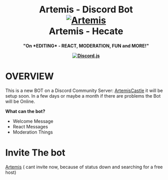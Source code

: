 
<h1 align="center">
  <br>
  Artemis - Discord Bot
  <br> 
  <a href="https://github.com/Phoetanix/DiscordBot-Artemis"><img src="https://i.imgur.com/8JdCwdL.jpg"
alt="Artemis"></a>
 <br>
  Artemis - Hecate
  <br>
</h1>
<h4 align="center"> "On *EDITING* - REACT, MODERATION, FUN and MORE!"
  <p align="center">
    
   <a href="https://discord.js.org/#/">
     <img alt="Discord.js" src="https://img.shields.io/npm/v/discord.js?color=default&label=Discord.js&style=plastic">
  
  </a>
  <a href="https://img.shields.io/discord/769271333049598004?label=ArtemisCastle&logo=V">
  </a>
<p align="center">
  <a href=""
     src="">
  </a>



# OVERVIEW
This is a new BOT on a Discord Community Server: [ArtemisCastle]("https://discord.gg/n72kJ3Mycz") it will be setup soon.
In a few days or maybe a month if there are problems the Bot will be Online.

**__What can the bot?__**

- Welcome Message
- React Messages
- Moderation Things



# Invite The bot

[Artemis]("") ( cant invite now, because of status down and searching for a free host)
